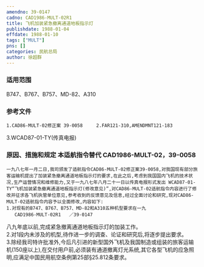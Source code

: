 ```yaml
---
amendno: 39-0147  
cadno: CAD1986-MULT-02R1  
title: 飞机加装紧急撤离通道地板指示灯  
publishdate: 1988-01-04  
effdate: 1988-01-10  
tags: ["MULT"]  
pns: []  
categories: 民航总局  
author: 徐超群  
---
```

  
### 适用范围  
B747、B767、B757、MD-82、A310  
  
<!--more-->  
### 参考文件  
    1.CAD86-MULT-02修正案 39-0058     2.FAR121-310,AMENDMNT121-183  
3.WCAD87-01-TY(传真电报)  
  
### 原因、措施和规定 本适航指令替代 CAD1986-MULT-02，39-0058  
    一九八七年一月二日,我司颁发了适航指令CAD86-MULT-02修正案39-0058,对我国现有部分旅客运输机提出了加装紧急撤离通道地板指示灯的要求,在此之后,考虑到我国国内飞机的技术状况,生产运营情况和维修能力,又于一九八七年八月二十一日以传真电报形式发出 WCAD87-01-TY“飞机加装紧急撤离通道地板指示灯(修改意见)”,对CAD86-MULT-02适航指令内容进行了修改并征求各飞机执管单位意见,参考收到的反馈意见及信息,经过全面讨论和研究,现对CAD86-MULT-02适航指令内容予以全面修改,内容如下:  
    1.对现有的B747、B767、B757、MD-82和A310五种机型要求在一九  
       CAD1986-MULT-02R1   ／39-0147  
八九年底以前,完成紧急撤离通道地板指示灯的加装工作。  
    2.对1段内未涉及的机型,待作进一步的调查、论证和研究后,将逐步提出要求。  
    3.除经我司特许批准外,今后凡引进的新型国外飞机及我国制造或组装的旅客运输机(150座以上),在交付用户前,必须装有通道撤离灯光系统,其它各型飞机的应急照明,应满足中国民用航空条例第25部§25.812条要求。  
  
